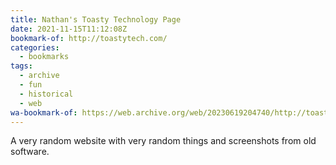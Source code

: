 ```yaml
---
title: Nathan's Toasty Technology Page
date: 2021-11-15T11:12:08Z
bookmark-of: http://toastytech.com/
categories:
  - bookmarks
tags:
  - archive
  - fun
  - historical
  - web
wa-bookmark-of: https://web.archive.org/web/20230619204740/http://toastytech.com/
---
```


A very random website with very random things and screenshots from old software.
